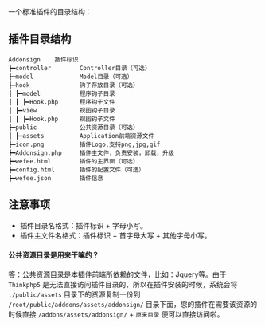 一个标准插件的目录结构：

## 插件目录结构

```
Addonsign    插件标识
┣━controller        Controller目录（可选）
┣━model             Model目录（可选）
┣━hook              钩子存放目录（可选）
┃ ┣━model           程序钩子目录
┃ ┃ ┣━Hook.php      程序钩子文件
┃ ┣━view            视图钩子目录
┃ ┃ ┣━Hook.php      视图钩子文件
┣━public            公共资源目录（可选）
┃ ┣━assets          Application前端资源文件
┣━icon.png          插件Logo,支持png,jpg,gif
┣━Addonsign.php     插件主文件，负责安装，卸载，升级
┣━wefee.html        插件的主界面（可选）
┣━config.html       插件的配置文件（可选）
┣━wefee.json        插件信息
```


## 注意事项

+ 插件目录名格式：插件标识 + 字母小写。
+ 插件主文件名格式：插件标识 + 首字母大写 + 其他字母小写。

#### 公共资源目录是用来干嘛的？

答：公共资源目录是本插件前端所依赖的文件，比如：Jquery等。由于 `Thinkphp5` 是无法直接访问插件目录的，所以在插件安装的时候，系统会将 `./public/assets` 目录下的资源复制一份到 `/root/public/adddons/assets/addonsign/` 目录下面，您的插件在需要该资源的时候直接 `/addons/assets/addonsign/` + `原来目录` 便可以直接访问啦。
